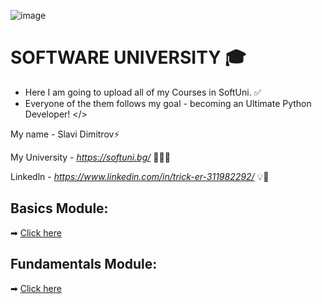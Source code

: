 ![image](https://user-images.githubusercontent.com/68993494/185683680-bcfefe65-88fb-4192-b0b2-ff9130c39487.png)
 # SOFTWARE UNIVERSITY 🎓

* Here I am going to upload all of my Courses in SoftUni. ✅
* Everyone of the them follows my goal - becoming an Ultimate Python Developer! </>

My name - Slavi Dimitrov⚡

My University - *https://softuni.bg/* 🧑🏻‍🎓

Linkedln - *https://www.linkedin.com/in/trick-er-311982292/* 💡🧠

## Basics Module:
➡ [Click here](https://github.com/sldimitrov/Projects/tree/main/BouncingBall)

## Fundamentals Module:
➡ [Click here](https://github.com/sldimitrov/Projects/tree/main/BouncingBall)
